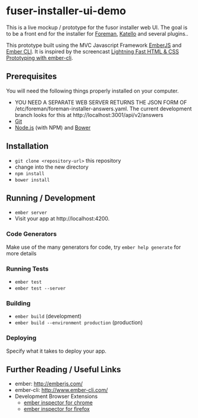# fuser-installer-ui-demo

This is a live mockup / prototype for the fusor installer web UI. The goal is to be a front end for the installer for [Foreman](https://github.com/theforeman/foreman), [Katello](https://github.com/Katello/katello) and several plugins..

This prototype built using the MVC Javascript Framework [EmberJS](http://emberjs.com/) and [Ember CLI](http://www.ember-cli.com/). It is inspired by the screencast [Lightning Fast HTML & CSS Prototyping with ember-cli](https://www.youtube.com/watch?v=twMhNVvnebA).

## Prerequisites

You will need the following things properly installed on your computer.
* YOU NEED A SEPARATE WEB SERVER RETURNS THE JSON FORM OF /etc/foreman/foreman-installer-answers.yaml. The current development branch looks for this at http://localhost:3001/api/v2/answers
* [Git](http://git-scm.com/)
* [Node.js](http://nodejs.org/) (with NPM) and [Bower](http://bower.io/)

## Installation

* `git clone <repository-url>` this repository
* change into the new directory
* `npm install`
* `bower install`

## Running / Development

* `ember server`
* Visit your app at http://localhost:4200.

### Code Generators

Make use of the many generators for code, try `ember help generate` for more details

### Running Tests

* `ember test`
* `ember test --server`

### Building

* `ember build` (development)
* `ember build --environment production` (production)

### Deploying

Specify what it takes to deploy your app.

## Further Reading / Useful Links

* ember: http://emberjs.com/
* ember-cli: http://www.ember-cli.com/
* Development Browser Extensions
  * [ember inspector for chrome](https://chrome.google.com/webstore/detail/ember-inspector/bmdblncegkenkacieihfhpjfppoconhi)
  * [ember inspector for firefox](https://addons.mozilla.org/en-US/firefox/addon/ember-inspector/)

